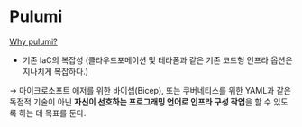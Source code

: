 # Pulumi

[Why pulumi?](https://www.ciokorea.com/news/235799?page=0,1)

- 기존 IaC의 복잡성 (클라우드포메이션 및 테라폼과 같은 기존 코드형 인프라 옵션은 지나치게 복잡하다.)

&rarr; 마이크로소프트 애저를 위한 바이셉(Bicep), 또는 쿠버네티스를 위한 YAML과 같은 독점적 기술이 아닌 **자신이 선호하는 프로그래밍 언어로 인프라 구성 작업**을 할 수 있도록 하는 데 목표를 둔다. 

